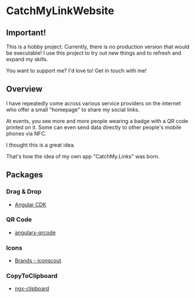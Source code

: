 # CatchMyLinkWebsite

## Important!

This is a hobby project. Currently, there is no production version that would be executable!
I use this project to try out new things and to refresh and expand my skills.

You want to support me? I'd love to! Get in touch with me!

## Overview

I have repeatedly come across various service providers on the internet who offer a small "homepage" to share my social
links.

At events, you see more and more people wearing a badge with a QR code printed on it. Some can even send data directly
to other people's mobile phones via NFC.

I thought this is a great idea.

That's how the idea of my own app "CatchMy.Links" was born.

## Packages

### Drag & Drop

- [Angular CDK](https://material.angular.io/cdk/drag-drop/overview)

### QR Code

- [angularx-qrcode](https://github.com/Cordobo/angularx-qrcode)

### Icons

- [Brands - iconscout](https://iconscout.com/icon-pack/brands)

### CopyToClipboard

- [ngx-clipboard](https://www.npmjs.com/package/ngx-clipboard)
